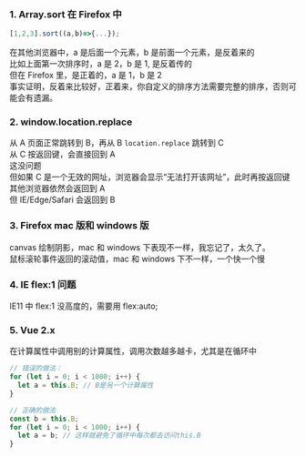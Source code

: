 ### 1. Array.sort 在 Firefox 中

```javascript
[1,2,3].sort((a,b)=>{...});
```

在其他浏览器中，a 是后面一个元素，b 是前面一个元素，是反着来的<br/>
比如上面第一次排序时，a 是 2，b 是 1, 是反着传的<br/>
但在 Firefox 里，是正着的，a 是 1，b 是 2<br/>
事实证明，反着来比较好，正着来，你自定义的排序方法需要完整的排序，否则可能会有遗漏。

### 2. window.location.replace

从 A 页面正常跳转到 B，再从 B `location.replace` 跳转到 C<br/>
从 C 按返回键，会直接回到 A<br/>
这没问题<br/>
但如果 C 是一个无效的网址，浏览器会显示“无法打开该网址”，此时再按返回键<br/>
其他浏览器依然会返回到 A<br/>
但 IE/Edge/Safari 会返回到 B

### 3. Firefox mac 版和 windows 版

canvas 绘制阴影，mac 和 windows 下表现不一样，我忘记了，太久了。<br/>
鼠标滚轮事件返回的滚动值，mac 和 windows 下不一样，一个快一个慢

### 4. IE flex:1 问题

IE11 中 flex:1 没高度的，需要用 flex:auto;

### 5. Vue 2.x

在计算属性中调用别的计算属性，调用次数越多越卡，尤其是在循环中

```javascript
// 错误的做法：
for (let i = 0; i < 1000; i++) {
  let a = this.B; // B是另一个计算属性
}

// 正确的做法
const b = this.B;
for (let i = 0; i < 1000; i++) {
  let a = b; // 这样就避免了循环中每次都去访问this.B
}
```
